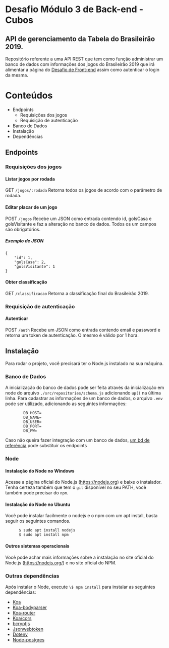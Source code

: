 # Desafio Módulo 3 de Back-end - Cubos

## API de gerenciamento da Tabela do Brasileirão 2019.

Repositório referente a uma API REST que tem como função administrar um banco de dados com informações dos jogos do Brasileirão 2019 que irá alimentar a página do [Desafio de Front-end](https://github.com/buxexalg/desafio-modulo3-frontend) assim como autenticar o login da mesma.

# Conteúdos

-   Endpoints
    -   Requisições dos jogos
    -   Requisição de autenticação
-	Banco de Dados
-   Instalação
-   Dependências

## Endpoints

### Requisições dos jogos

#### Listar jogos por rodada

GET `/jogos/:rodada`
Retorna todos os jogos de acordo com o parâmetro de rodada.

#### Editar placar de um jogo

POST `/jogos`
Recebe um JSON como entrada contendo id, golsCasa e golsVisitante e faz a alteração no banco de dados. Todos os um campos são obrigatórios.

##### Exemplo de JSON
```JS
{
	"id": 1,
	"golsCasa": 2,
	"golsVisitante": 1
}
```

#### Obter classificação

GET `/classificacao`
Retorna a classificação final do Brasileirão 2019.

### Requisição de autenticação

#### Autenticar

POST `/auth`
Recebe um JSON como entrada contendo email e password e retorna um token de autenticação. O mesmo é válido por 1 hora.

## Instalação

Para rodar o projeto, você precisará ter o Node.js instalado na sua máquina.

### Banco de Dados

A inicialização do banco de dados pode ser feita através da inicialização em node do arquivo `./src/repositories/schema.js` adicionando `up()` na última linha. Para cadastrar as informações de um banco de dados, o arquivo `.env` pode ser utilizado, adicionando as seguintes informações:

			DB_HOST=
			DB_NAME=
			DB_USER=
			DB_PORT=
			DB_PW=

Caso não queira fazer integração com um banco de dados, [um bd de referência](desafio-3-back-cubos-academy.herokuapp.com) pode substituir os endpoints

### Node

#### Instalação do Node no Windows

Acesse a página oficial do Node.js (https://nodejs.org) e baixe o instalador. Tenha certeza também que tem o `git` disponível no seu PATH, você também pode precisar do `npm`.

#### Instalação do Node no Ubuntu

Você pode instalar facilmente o nodejs e o npm com um apt install, basta seguir os seguintes comandos.

          $ sudo apt install nodejs
          $ sudo apt install npm

#### Outros sistemas operacionais
Você pode achar mais informações sobre a instalação no site oficial do Node.js (https://nodejs.org/) e no site oficial do NPM.

### Outras dependências

Após instalar o Node, execute `\$ npm install` para instalar as seguintes dependências:

-	[Koa](https://koajs.com/)
-	[Koa-bodyparser](https://www.npmjs.com/package/koa-bodyparser)
-	[Koa-router](https://www.npmjs.com/package/koa-router)
-	[Koa/cors](https://www.npmjs.com/package/@koa/cors)
-	[bcryptjs](https://www.npmjs.com/package/bcryptjs)
-	[Jsonwebtoken](https://www.npmjs.com/package/jsonwebtoken)
-	[Dotenv](https://www.npmjs.com/package/dotenv)
-	[Node-postgres](https://node-postgres.com/)


